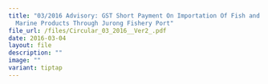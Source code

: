 ```yaml
---
title: "03/2016 Advisory: GST Short Payment On Importation Of Fish and Other
  Marine Products Through Jurong Fishery Port"
file_url: /files/Circular_03_2016__Ver2_.pdf
date: 2016-03-04
layout: file
description: ""
image: ""
variant: tiptap
---
```

